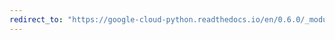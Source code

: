 ```yaml
---
redirect_to: "https://google-cloud-python.readthedocs.io/en/0.6.0/_modules/gcloud/pubsub.html"
---
```

